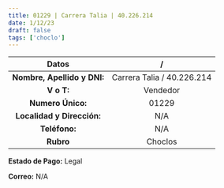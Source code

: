 ```yaml
---
title: 01229 | Carrera Talia | 40.226.214
date: 1/12/23
draft: false
tags: ['choclo']
---
```


|          **Datos**          |              /             |
|:---------------------------:|:--------------------------:|
| **Nombre, Apellido y DNI:** | Carrera Talia / 40.226.214 |
|          **V o T:**         |          Vendedor          |
|      **Numero Único:**      |            01229           |
|  **Localidad y Dirección:** |             N/A            |
|        **Teléfono:**        |             N/A            |
|          **Rubro**          |           Choclos          |

**Estado de Pago:** Legal

**Correo:** N/A

